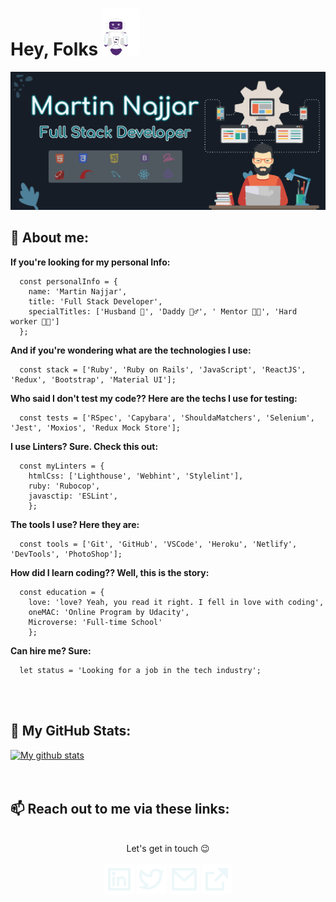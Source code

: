 # Hey, Folks ![Hey](https://github.com/martinnajjar12/martinnajjar12/blob/master/imgs/robo.gif)

![Header](https://github.com/martinnajjar12/martinnajjar12/blob/new-readme-pic/imgs/dark-header.jpg)

## 📇 About me:

**If you're looking for my personal Info:**

```
  const personalInfo = {
    name: 'Martin Najjar',
    title: 'Full Stack Developer',
    specialTitles: ['Husband 🤵', 'Daddy 🧙‍♂️', ' Mentor 👨‍🏫', 'Hard worker 👨‍💻']
  };
```

**And if you're wondering what are the technologies I use:**
```
  const stack = ['Ruby', 'Ruby on Rails', 'JavaScript', 'ReactJS', 'Redux', 'Bootstrap', 'Material UI'];
```

**Who said I don't test my code?? Here are the techs I use for testing:**
```
  const tests = ['RSpec', 'Capybara', 'ShouldaMatchers', 'Selenium', 'Jest', 'Moxios', 'Redux Mock Store'];
```

**I use Linters? Sure. Check this out:**
```
  const myLinters = {
    htmlCss: ['Lighthouse', 'Webhint', 'Stylelint'],
    ruby: 'Rubocop',
    javasctip: 'ESLint',
    };
```

**The tools I use? Here they are:**
```
  const tools = ['Git', 'GitHub', 'VSCode', 'Heroku', 'Netlify', 'DevTools', 'PhotoShop'];
```

**How did I learn coding?? Well, this is the story:**
```
  const education = {
    love: 'love? Yeah, you read it right. I fell in love with coding',
    oneMAC: 'Online Program by Udacity',
    Microverse: 'Full-time School'
    };
```

**Can hire me? Sure:**
```
  let status = 'Looking for a job in the tech industry';
```

<br /><br />
## 📜 My GitHub Stats:
  [![My github stats](https://github-readme-stats.vercel.app/api?username=martinnajjar12&hide=issues&count_private=true&show_icons=true&bg_color=161d27&icon_color=c3e4e8&text_color=c3e4e8&title_color=edf7f9)](https://github.com/anuraghazra/github-readme-stats)
<br /><br /><br />
## 📫 Reach out to me via these links:
<br />

<div align='center'>
  Let's get in touch 😉 <br /><br />
  <a href="https://www.linkedin.com/in/martinnajjar12"><img src='./imgs/linkedin-box-line.svg' alt='linkedin icon'></a>
  <a href="https://twitter.com/martin_najjar"><img src='./imgs/twitter-line.svg' alt='twitter icon'></a>
  <a href="mailto:martin@martinnajjar.tech"><img src='./imgs/mail-line.svg' alt='mail icon'></a>
  <a href="https://martinnajjar.tech"><img src="./imgs/external-link-fill.svg" alt="external link icon"></a>
</div>
